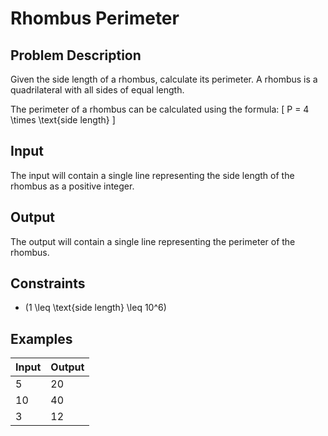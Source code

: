 # Rhombus Perimeter
## Problem Description
Given the side length of a rhombus, calculate its perimeter. A rhombus is a quadrilateral with all sides of equal length.

The perimeter of a rhombus can be calculated using the formula:
\[ P = 4 \times \text{side length} \]

## Input
The input will contain a single line representing the side length of the rhombus as a positive integer.

## Output
The output will contain a single line representing the perimeter of the rhombus.

## Constraints
- \(1 \leq \text{side length} \leq 10^6\)

## Examples
| Input | Output |
|-------|--------|
| 5     | 20     |
| 10    | 40     |
| 3     | 12     |